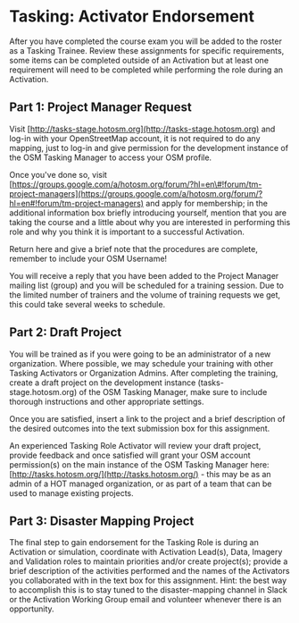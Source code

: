 # Tasking: Activator Endorsement

After you have completed the course exam you will be added to the roster as a Tasking Trainee. Review these assignments for specific requirements, some items can be completed outside of an Activation but at least one requirement will need to be completed while performing the role during an Activation.

## Part 1: Project Manager Request

Visit [http://tasks-stage.hotosm.org](http://tasks-stage.hotosm.org) and log-in with your OpenStreetMap account, it is not required to do any mapping, just to log-in and give permission for the development instance of the OSM Tasking Manager to access your OSM profile.

Once you've done so, visit [https://groups.google.com/a/hotosm.org/forum/?hl=en\#!forum/tm-project-managers](https://groups.google.com/a/hotosm.org/forum/?hl=en#!forum/tm-project-managers) and apply for membership; in the additional information box briefly introducing yourself, mention that you are taking the course and a little about why you are interested in performing this role and why you think it is important to a successful Activation.

Return here and give a brief note that the procedures are complete, remember to include your OSM Username!

You will receive a reply that you have been added to the Project Manager mailing list \(group\) and you will be scheduled for a training session. Due to the limited number of trainers and the volume of training requests we get, this could take several weeks to schedule.

## Part 2: Draft Project

You will be trained as if you were going to be an administrator of a new organization. Where possible, we may schedule your training with other Tasking Activators or Organization Admins. After completing the training, create a draft project on the development instance (tasks-stage.hotosm.org) of the OSM Tasking Manager, make sure to include thorough instructions and other appropriate settings.

Once you are satisfied, insert a link to the project and a brief description of the desired outcomes into the text submission box for this assignment.

An experienced Tasking Role Activator will review your draft project, provide feedback and once satisfied will grant your OSM account permission(s) on the main instance of the OSM Tasking Manager here: [http://tasks.hotosm.org/](http://tasks.hotosm.org/) - this may be as an admin of a HOT managed organization, or as part of a team that can be used to manage existing projects.

## Part 3: Disaster Mapping Project

The final step to gain endorsement for the Tasking Role is during an Activation or simulation, coordinate with Activation Lead\(s\), Data, Imagery and Validation roles to maintain priorities and/or create project\(s\); provide a brief description of the activities performed and the names of the Activators you collaborated with in the text box for this assignment. Hint: the best way to accomplish this is to stay tuned to the disaster-mapping channel in Slack or the Activation Working Group email and volunteer whenever there is an opportunity.

